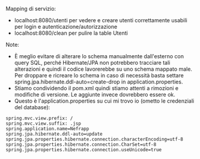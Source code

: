  Mapping di servizio:
 - localhost:8080/utenti per vedere e creare utenti correttamente usabili per login e autenticazione/autorizzazione
 - localhost:8080/clean per pulire la table Utenti
 
 Note: 
- È meglio evitare di alterare lo schema manualmente dall'esterno con query SQL, perché Hibernate/JPA non potrebbero tracciare tali alterazioni e quindi il codice lavorerebbe su uno schema mappato male. Per droppare e ricreare lo schema in caso di necessità basta settare spring.jpa.hibernate.ddl-auto=create-drop in application.properties.
- Stiamo condividendo il pom.xml quindi stiamo attenti a rimozioni e modifiche di versione. Le aggiunte invece dovrebbero essere ok.
- Questo è l'application.properties su cui mi trovo io (ometto le credenziali del database):
```
spring.mvc.view.prefix: /
spring.mvc.view.suffix: .jsp
spring.application.name=Nefrapp
spring.jpa.hibernate.ddl-auto=update
spring.jpa.properties.hibernate.connection.characterEncoding=utf-8  
spring.jpa.properties.hibernate.connection.CharSet=utf-8  
spring.jpa.properties.hibernate.connection.useUnicode=true
```
